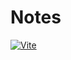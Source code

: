# Notes
[![Vite](https://github.com/VasilevDenis/notes/actions/workflows/vite.yml/badge.svg)](https://github.com/VasilevDenis/notes/actions/workflows/vite.yml)
